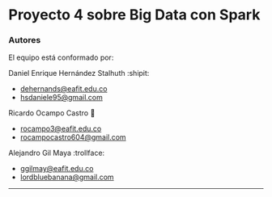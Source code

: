 # Proyecto 4 sobre Big Data con Spark

### Autores
El equipo está conformado por:

Daniel Enrique Hernández Stalhuth :shipit:
- dehernands@eafit.edu.co  
- hsdaniele95@gmail.com  

Ricardo Ocampo Castro :goat:
- rocampo3@eafit.edu.co 
- rocampocastro604@gmail.com  

Alejandro Gil Maya :trollface:
- ggilmay@eafit.edu.co 
- lordbluebanana@gmail.com
______
